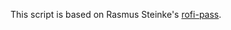 This script is based on Rasmus Steinke's [rofi-pass][].

[rofi-pass]: https://github.com/carnager/rofi-pass
